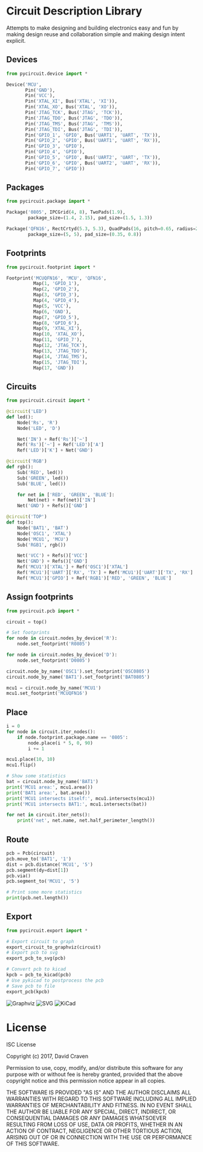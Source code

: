 # Circuit Description Library

Attempts to make designing and building electronics easy and fun by
making design reuse and collaboration simple and making design intent
explicit.


## Devices

```python
from pycircuit.device import *

Device('MCU',
       Pin('GND'),
       Pin('VCC'),
       Pin('XTAL_XI', Bus('XTAL', 'XI')),
       Pin('XTAL_XO', Bus('XTAL', 'XO')),
       Pin('JTAG_TCK', Bus('JTAG', 'TCK')),
       Pin('JTAG_TDO', Bus('JTAG', 'TDO')),
       Pin('JTAG_TMS', Bus('JTAG', 'TMS')),
       Pin('JTAG_TDI', Bus('JTAG', 'TDI')),
       Pin('GPIO_1', 'GPIO', Bus('UART1', 'UART', 'TX')),
       Pin('GPIO_2', 'GPIO', Bus('UART1', 'UART', 'RX')),
       Pin('GPIO_3', 'GPIO'),
       Pin('GPIO_4', 'GPIO'),
       Pin('GPIO_5', 'GPIO', Bus('UART2', 'UART', 'TX')),
       Pin('GPIO_6', 'GPIO', Bus('UART2', 'UART', 'RX')),
       Pin('GPIO_7', 'GPIO'))
```

## Packages

```python
from pycircuit.package import *

Package('0805', IPCGrid(4, 8), TwoPads(1.9),
        package_size=(1.4, 2.15), pad_size=(1.5, 1.3))

Package('QFN16', RectCrtyd(5.3, 5.3), QuadPads(16, pitch=0.65, radius=2, thermal_pad=2.5),
        package_size=(5, 5), pad_size=(0.35, 0.8))
```

## Footprints

```python
from pycircuit.footprint import *

Footprint('MCUQFN16', 'MCU', 'QFN16',
          Map(1, 'GPIO_1'),
          Map(2, 'GPIO_2'),
          Map(3, 'GPIO_3'),
          Map(4, 'GPIO_4'),
          Map(5, 'VCC'),
          Map(6, 'GND'),
          Map(7, 'GPIO_5'),
          Map(8, 'GPIO_6'),
          Map(9, 'XTAL_XI'),
          Map(10, 'XTAL_XO'),
          Map(11, 'GPIO_7'),
          Map(12, 'JTAG_TCK'),
          Map(13, 'JTAG_TDO'),
          Map(14, 'JTAG_TMS'),
          Map(15, 'JTAG_TDI'),
          Map(17, 'GND'))
```

## Circuits

```python
from pycircuit.circuit import *

@circuit('LED')
def led():
    Node('Rs', 'R')
    Node('LED', 'D')

    Net('IN') + Ref('Rs')['~']
    Ref('Rs')['~'] + Ref('LED')['A']
    Ref('LED')['K'] + Net('GND')

@circuit('RGB')
def rgb():
    Sub('RED', led())
    Sub('GREEN', led())
    Sub('BLUE', led())

    for net in ['RED', 'GREEN', 'BLUE']:
        Net(net) + Ref(net)['IN']
    Net('GND') + Refs()['GND']

@circuit('TOP')
def top():
    Node('BAT1', 'BAT')
    Node('OSC1', 'XTAL')
    Node('MCU1', 'MCU')
    Sub('RGB1', rgb())

    Net('VCC') + Refs()['VCC']
    Net('GND') + Refs()['GND']
    Ref('MCU1')['XTAL'] + Ref('OSC1')['XTAL']
    Ref('MCU1')['UART']['RX', 'TX'] + Ref('MCU1')['UART']['TX', 'RX']
    Ref('MCU1')['GPIO'] + Ref('RGB1')['RED', 'GREEN', 'BLUE']
```

## Assign footprints

```python
from pycircuit.pcb import *

circuit = top()

# Set footprints
for node in circuit.nodes_by_device('R'):
    node.set_footprint('R0805')

for node in circuit.nodes_by_device('D'):
    node.set_footprint('D0805')

circuit.node_by_name('OSC1').set_footprint('OSC0805')
circuit.node_by_name('BAT1').set_footprint('BAT0805')

mcu1 = circuit.node_by_name('MCU1')
mcu1.set_footprint('MCUQFN16')
```

## Place

```python
i = 0
for node in circuit.iter_nodes():
    if node.footprint.package.name == '0805':
        node.place(i * 5, 0, 90)
        i += 1

mcu1.place(10, 10)
mcu1.flip()

# Show some statistics
bat = circuit.node_by_name('BAT1')
print('MCU1 area:', mcu1.area())
print('BAT1 area:', bat.area())
print('MCU1 intersects itself:', mcu1.intersects(mcu1))
print('MCU1 intersects BAT1:', mcu1.intersects(bat))

for net in circuit.iter_nets():
    print('net', net.name, net.half_perimeter_length())
```

## Route

```python
pcb = Pcb(circuit)
pcb.move_to('BAT1', '1')
dist = pcb.distance('MCU1', '5')
pcb.segment(dy=dist[1])
pcb.via()
pcb.segment_to('MCU1', '5')

# Print some more statistics
print(pcb.net.length())
```

## Export

```python
from pycircuit.export import *

# Export circuit to graph
export_circuit_to_graphviz(circuit)
# Export pcb to svg
export_pcb_to_svg(pcb)

# Convert pcb to kicad
kpcb = pcb_to_kicad(pcb)
# Use pykicad to postprocess the pcb
# Save pcb to file
export_pcb(kpcb)
```

![Graphviz](https://user-images.githubusercontent.com/741807/28041534-23b27852-65ca-11e7-8851-18986616fd96.png)
![SVG](https://user-images.githubusercontent.com/741807/28041535-23b34174-65ca-11e7-8c1d-6b5c36cbc390.png)
![KiCad](https://user-images.githubusercontent.com/741807/28041533-23af0726-65ca-11e7-8759-b010181a5372.png)


# License
ISC License

Copyright (c) 2017, David Craven

Permission to use, copy, modify, and/or distribute this software for any
purpose with or without fee is hereby granted, provided that the above
copyright notice and this permission notice appear in all copies.

THE SOFTWARE IS PROVIDED "AS IS" AND THE AUTHOR DISCLAIMS ALL WARRANTIES WITH
REGARD TO THIS SOFTWARE INCLUDING ALL IMPLIED WARRANTIES OF MERCHANTABILITY
AND FITNESS. IN NO EVENT SHALL THE AUTHOR BE LIABLE FOR ANY SPECIAL, DIRECT,
INDIRECT, OR CONSEQUENTIAL DAMAGES OR ANY DAMAGES WHATSOEVER RESULTING FROM
LOSS OF USE, DATA OR PROFITS, WHETHER IN AN ACTION OF CONTRACT, NEGLIGENCE
OR OTHER TORTIOUS ACTION, ARISING OUT OF OR IN CONNECTION WITH THE USE OR
PERFORMANCE OF THIS SOFTWARE.
